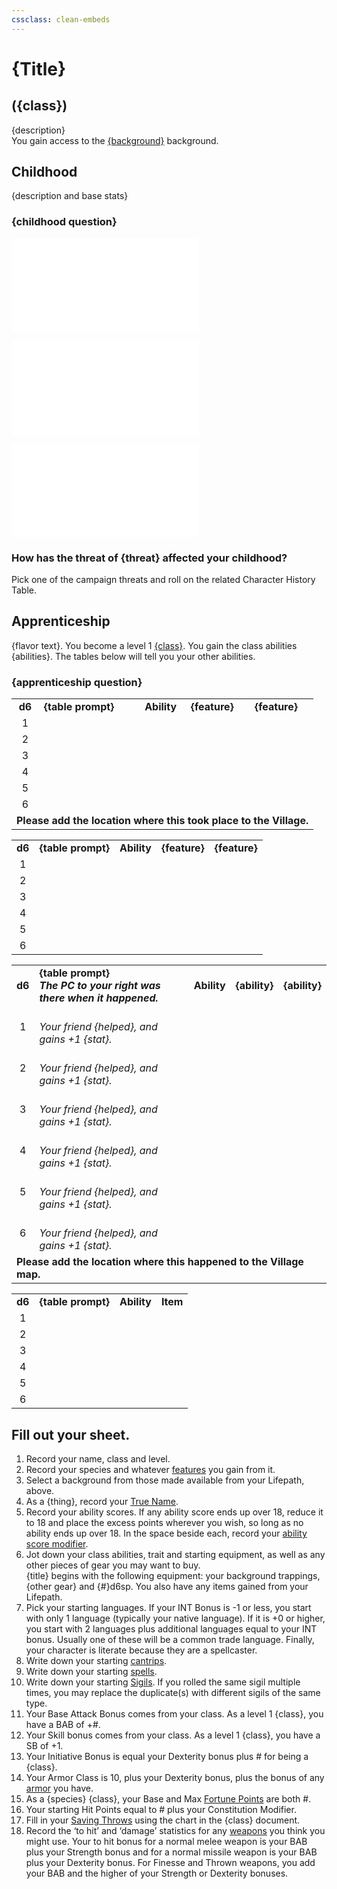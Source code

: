 ```yaml
---
cssclass: clean-embeds
---
```

# {Title}
## ({class})
{description}  
You gain access to the [{background}](Background.md#) background.

## Childhood
{description and base stats}

### {childhood question}
![](Birthright.md#villager)

![](ChildhoodDistinction.md#distinction)

![](VillageFriend.md#native)

### How has the threat of {threat} affected your childhood?
Pick one of the campaign threats and roll on the related Character History Table.

## Apprenticeship
{flavor text}. You become a level 1 [{class}](link.md). You gain the class abilities {abilities}.  The tables below will tell you your other abilities.

### {apprenticeship question}
<table>
	<tr>
		<td align="center"><b>d6</b></td>
		<td><b>{table prompt}</b></td>
		<td align="center"><b>Ability</b></td>
		<td align="left"><b>{feature}</b></td>
		<td align="left"><b>{feature}</b></td>
	</tr>
	<tr>
		<td align="center">1</td>
		<td></td>
		<td align="center"></td>
		<td align="left"></td>
		<td align="left"></td>
	</tr>
	<tr>
		<td align="center">2</td>
		<td></td>
		<td align="center"></td>
		<td align="left"></td>
		<td align="left"></td>
	</tr>
	<tr>
		<td align="center">3</td>
		<td></td>
		<td align="center"></td>
		<td align="left"></td>
		<td align="left"></td>
	</tr>
	<tr>
		<td align="center">4</td>
		<td></td>
		<td align="center"></td>
		<td align="left"></td>
		<td align="left"></td>
	</tr>
	<tr>
		<td align="center">5</td>
		<td></td>
		<td align="center"></td>
		<td align="left"></td>
		<td align="left"></td>
	</tr>
	<tr>
		<td align="center">6</td>
		<td></td>
		<td align="center"></td>
		<td align="left"></td>
		<td align="left"></td>
	</tr>
	<tr><td colspan=5><b>Please add the location where this took place to the Village.</b></td></tr<
</table>

<table>
	<tr>
		<td align="center"><b>d6</b></td>
		<td><b>{table prompt}</b></td>
		<td align="center"><b>Ability</b></td>
		<td align="left"><b>{feature}</b></td>
		<td align="left"><b>{feature}</b></td>
	</tr>
	<tr>
		<td align="center">1</td>
		<td></td>
		<td align="center"></td>
		<td align="left"></td>
		<td align="left"></td>
	</tr>
	<tr>
		<td align="center">2</td>
		<td></td>
		<td align="center"></td>
		<td align="left"></td>
		<td align="left"></td>
	</tr>
	<tr>
		<td align="center">3</td>
		<td></td>
		<td align="center"></td>
		<td align="left"></td>
		<td align="left"></td>
	</tr>
	<tr>
		<td align="center">4</td>
		<td></td>
		<td align="center"></td>
		<td align="left"></td>
		<td align="left"></td>
	</tr>
	<tr>
		<td align="center">5</td>
		<td></td>
		<td align="center"></td>
		<td align="left"></td>
		<td align="left"></td>
	</tr>
	<tr>
		<td align="center">6</td>
		<td></td>
		<td align="center"></td>
		<td align="left"></td>
		<td align="left"></td>
	</tr>
</table>

<table>
	<tr>
		<td align="center"><b>d6</b></td>
		<td><b>{table prompt}<br><i>The PC to your right was there when it happened.</i></b></td>
		<td align="center"><b>Ability</b></td>
		<td><b>{ability}</b></td>
		<td><b>{ability}</b></td>
	</tr>
	<tr>
		<td align="center">1</td>
		<td> <br/><i>Your friend {helped}, and gains +1 {stat}.</i></td>
		<td align="center"></td>
		<td></td>
		<td></td>
	</tr>
	<tr>
		<td align="center">2</td>
		<td> <br/><i>Your friend {helped}, and gains +1 {stat}.</i></td>
		<td align="center"></td>
		<td></td>
		<td></td>
	</tr>
	<tr>
		<td align="center">3</td>
		<td> <br/><i>Your friend {helped}, and gains +1 {stat}.</i></td>
		<td align="center"></td>
		<td></td>
		<td></td>
	</tr>
	<tr>
		<td align="center">4</td>
		<td> <br/><i>Your friend {helped}, and gains +1 {stat}.</i></td>
		<td align="center"></td>
		<td></td>
		<td></td>
	</tr>
	<tr>
		<td align="center">5</td>
		<td> <br/><i>Your friend {helped}, and gains +1 {stat}.</i></td>
		<td align="center"></td>
		<td></td>
		<td></td>
	</tr>
	<tr>
		<td align="center">6</td>
		<td> <br/><i>Your friend {helped}, and gains +1 {stat}.</i></td>
		<td align="center"></td>
		<td></td>
		<td></td>
	</tr>
	<tr><td colspan=5><b>Please add the location where this happened to the Village map.</b></td></tr>
</table>

<table>
	<tr>
		<td align="center"><b>d6</b></td>
		<td><b>{table prompt}</b></td>
		<td align="center"><b>Ability</b></td>
		<td align="left"><b>Item</b></td>
	</tr>
	<tr>
		<td align="center">1</td>
		<td></td>
		<td align="center"></td>
		<td align="left"></td>
	</tr>
	<tr>
		<td align="center">2</td>
		<td></td>
		<td align="center"></td>
		<td align="left"></td>
	</tr>
	<tr>
		<td align="center">3</td>
		<td></td>
		<td align="center"></td>
		<td align="left"></td>
	</tr>
	<tr>
		<td align="center">4</td>
		<td></td>
		<td align="center"></td>
		<td align="left"></td>
	</tr>
	<tr>
		<td align="center">5</td>
		<td></td>
		<td align="center"></td>
		<td align="left"></td>
	</tr>
	<tr>
		<td align="center">6</td>
		<td></td>
		<td align="center"></td>
		<td align="left"></td>
	</tr>
</table>

## Fill out your sheet.
1. Record your name, class and level.
2. Record your species and whatever [features]({species}.md) you gain from it.
3. Select a background from those made available from your Lifepath, above.
4. As a {thing}, record your [True Name](RulesSynopsis.md#names).
5. Record your ability scores. If any ability score ends up over 18, reduce it to 18 and place the excess points wherever you wish, so long as no ability ends up over 18. In the space beside each, record your [ability score modifier](CharacterCreation.md#attribute%20modifiers).
6. Jot down your class abilities, trait and starting equipment, as well as any other pieces of gear you may want to buy.<br/>{title} begins with the following equipment: your background trappings, {other gear} and {#}d6sp.  You also have any items gained from your Lifepath.
7. Pick your starting languages. If your INT Bonus is -1 or less, you start with only 1 language (typically your native language). If it is +0 or higher, you start with 2 languages plus additional languages equal to your INT bonus. Usually one of these will be a common trade language. Finally, your character is literate because they are a spellcaster.
8. Write down your starting [cantrips](magic/TierZeroSpells.md).
9. Write down your starting [spells](magic/TierOneSpells.md).
10. Write down your starting [Sigils](magic/Sigils.md).  If you rolled the same sigil multiple times, you may replace the duplicate(s) with different sigils of the same type.
11. Your Base Attack Bonus comes from your class. As a level 1 {class}, you have a BAB of +#.
12. Your Skill bonus comes from your class.  As a level 1 {class}, you have a SB of +1.
13. Your Initiative Bonus is equal your Dexterity bonus plus # for being a {class}.
14. Your Armor Class is 10, plus your Dexterity bonus, plus the bonus of any [armor](EncumbranceAndEquipment.md#armor) you have.
15. As a {species} {class}, your Base and Max [Fortune Points](RulesSynopsis.md#fortune) are both #.
16. Your starting Hit Points equal to # plus your Constitution Modifier.
17. Fill in your [Saving Throws]({class}.md#{class}%20saving%20throws) using the chart in the {class} document.
18. Record the ‘to hit’ and ‘damage’ statistics for any [weapons](EncumbranceAndEquipment.md#weapons) you think you might use. Your to hit bonus for a normal melee weapon is your BAB plus your Strength bonus and for a normal missile weapon is your BAB plus your Dexterity bonus. For Finesse and Thrown weapons, you add your BAB and the higher of your Strength or Dexterity bonuses.